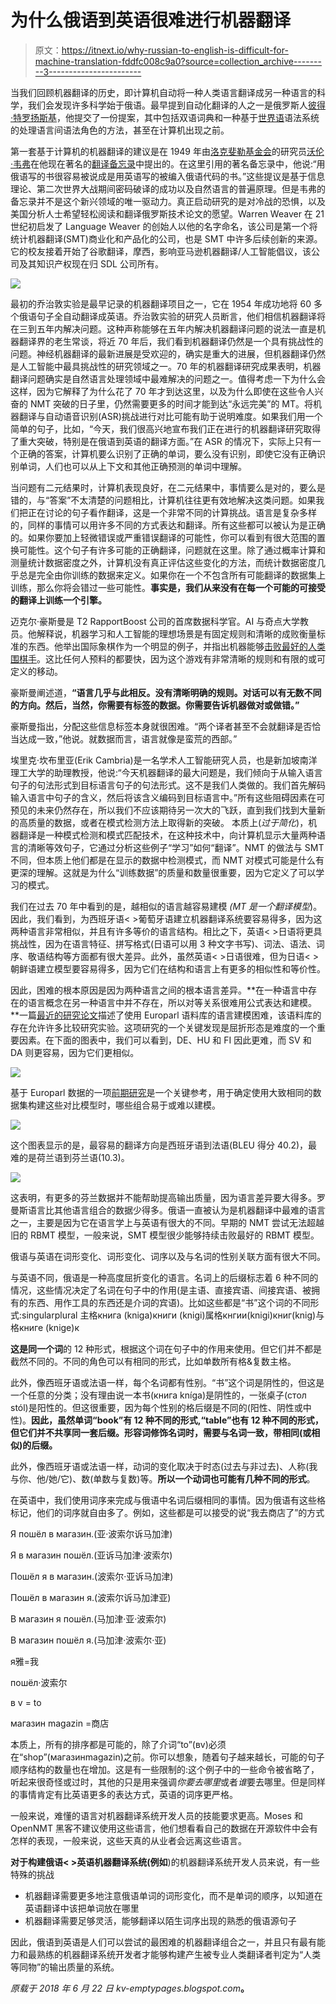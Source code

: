 # 为什么俄语到英语很难进行机器翻译

> 原文：<https://itnext.io/why-russian-to-english-is-difficult-for-machine-translation-fddfc008c9a0?source=collection_archive---------3----------------------->

当我们回顾机器翻译的历史，即计算机自动将一种人类语言翻译成另一种语言的科学，我们会发现许多科学始于俄语。最早提到自动化翻译的人之一是俄罗斯人[彼得·特罗扬斯基](https://en.wikipedia.org/wiki/Peter_Troyanskii)，他提交了一份提案，其中包括双语词典和一种基于[世界语](https://en.wikipedia.org/wiki/Esperanto)语法系统的处理语言间语法角色的方法，甚至在计算机出现之前。

第一套基于计算机的机器翻译的建议是在 1949 年由[洛克斐勒基金会](https://en.wikipedia.org/wiki/Rockefeller_Foundation)的研究员[沃伦·韦弗](https://en.wikipedia.org/wiki/Warren_Weaver)在他现在著名的[翻译备忘录](https://en.wikipedia.org/wiki/Warren_Weaver#The_.22Translation.22_memorandum)中提出的。在这里引用的著名备忘录中，他说:“用俄语写的书很容易被说成是用英语写的被编入俄语代码的书。”这些提议是基于信息理论、第二次世界大战期间密码破译的成功以及自然语言的普遍原理。但是韦弗的备忘录并不是这个新兴领域的唯一驱动力。真正启动研究的是对冷战的恐惧，以及美国分析人士希望轻松阅读和翻译俄罗斯技术论文的愿望。Warren Weaver 在 21 世纪初启发了 Language Weaver 的创始人以他的名字命名，该公司是第一个将统计机器翻译(SMT)商业化和产品化的公司，也是 SMT 中许多后续创新的来源。它的校友接着开始了谷歌翻译，摩西，影响亚马逊机器翻译/人工智能倡议，该公司及其知识产权现在归 SDL 公司所有。

![](img/bfafa9f65a4eeb9d7f889548a201c5d6.png)

最初的乔治敦实验是最早记录的机器翻译项目之一，它在 1954 年成功地将 60 多个俄语句子全自动翻译成英语。乔治敦实验的研究人员断言，他们相信机器翻译将在三到五年内解决问题。这种声称能够在五年内解决机器翻译问题的说法一直是机器翻译界的老生常谈，将近 70 年后，我们看到机器翻译仍然是一个具有挑战性的问题。神经机器翻译的最新进展是受欢迎的，确实是重大的进展，但机器翻译仍然是人工智能中最具挑战性的研究领域之一。70 年的机器翻译研究成果表明，机器翻译问题确实是自然语言处理领域中最难解决的问题之一。值得考虑一下为什么会这样，因为它解释了为什么花了 70 年才到达这里，以及为什么即使在这些令人兴奋的 NMT 突破的日子里，仍然需要更多的时间才能到达“永远完美”的 MT。将机器翻译与自动语音识别(ASR)挑战进行对比可能有助于说明难度。如果我们用一个简单的句子，比如，“今天，我们很高兴地宣布我们正在进行的机器翻译研究取得了重大突破，特别是在俄语到英语的翻译方面。”在 ASR 的情况下，实际上只有一个正确的答案，计算机要么识别了正确的单词，要么没有识别，即使它没有正确识别单词，人们也可以从上下文和其他正确预测的单词中理解。

当问题有二元结果时，计算机表现良好，在二元结果中，事情要么是对的，要么是错的，与“答案”不太清楚的问题相比，计算机往往更有效地解决这类问题。如果我们把正在讨论的句子看作翻译，这是一个非常不同的计算挑战。语言是复杂多样的，同样的事情可以用许多不同的方式表达和翻译。所有这些都可以被认为是正确的。如果你要加上轻微错误或严重错误翻译的可能性，你可以看到有很大范围的置换可能性。这个句子有许多可能的正确翻译，问题就在这里。除了通过概率计算和测量统计数据密度之外，计算机没有真正评估这些变化的方法，而统计数据密度几乎总是完全由你训练的数据来定义。如果你在一个不包含所有可能翻译的数据集上训练，那么你将会错过一些可能性。**事实是，我们从来没有在每一个可能的可接受的翻译上训练一个引擎。**

迈克尔·豪斯曼是 T2 RapportBoost 公司的首席数据科学官。AI 与奇点大学教员。他解释说，机器学习和人工智能的理想场景是有固定规则和清晰的成败衡量标准的东西。他举出国际象棋作为一个明显的例子，并指出机器能够[击败最好的人类围棋手](https://singularityhub.com/2017/10/23/deepminds-new-ai-taught-itself-to-be-the-worlds-greatest-go-player/)。这比任何人预料的都要快，因为这个游戏有非常清晰的规则和有限的或可定义的移动。

豪斯曼阐述道，**“语言几乎与此相反。没有清晰明确的规则。对话可以有无数不同的方向。然后，当然，你需要有标签的数据。你需要告诉机器做对或做错。”**

豪斯曼指出，分配这些信息标签本身就很困难。“两个译者甚至不会就翻译是否恰当达成一致，”他说。就数据而言，语言就像是蛮荒的西部。”

埃里克·坎布里亚(Erik Cambria)是一名学术人工智能研究人员，也是新加坡南洋理工大学的助理教授，他说:“今天机器翻译的最大问题是，我们倾向于从输入语言句子的句法形式到目标语言句子的句法形式。这不是我们人类做的。我们首先解码输入语言中句子的含义，然后将该含义编码到目标语言中。”所有这些阻碍因素在可预见的未来仍然存在，所以我们不应该期待另一次大的飞跃，直到我们找到大量新的高质量的数据，或者在模式检测方法上取得新的突破。
本质上(*过于简化*)，机器翻译是一种模式检测和模式匹配技术，在这种技术中，向计算机显示大量两种语言的清晰等效句子，它通过分析这些例子“学习”如何“翻译”。NMT 的做法与 SMT 不同，但本质上他们都是在显示的数据中检测模式，而 NMT 对模式可能是什么有更深的理解。这就是为什么“训练数据”的质量和数量很重要，因为它定义了可以学习的模式。

我们在过去 70 年中看到的是，越相似的语言越容易建模 *(MT 是一个翻译模型*)。因此，我们看到，为西班牙语< >葡萄牙语建立机器翻译系统要容易得多，因为这两种语言非常相似，并且有许多等价的语言结构。相比之下，英语< >日语将更具挑战性，因为在语言特征、拼写格式(日语可以用 3 种文字书写)、词法、语法、词序、敬语结构等方面都有很大差异。此外，虽然英语< >日语很难，但为日语< >朝鲜语建立模型要容易得多，因为它们在结构和语言上有更多的相似性和等价性。

因此，困难的根本原因是因为两种语言之间的根本语言差异。**在一种语言中存在的语言概念在另一种语言中并不存在，所以对等关系很难用公式表达和建模。**一篇[最近的研究论文](https://ryancotterell.github.io/papers/cotterell+alc.naacl18.pdf)描述了使用 Europarl 语料库的语言建模困难，该语料库的存在允许许多比较研究实验。这项研究的一个关键发现是屈折形态是难度的一个重要因素。在下面的图表中，我们可以看到，DE、HU 和 FI 因此更难，而 SV 和 DA 则更容易，因为它们更相似。

![](img/29e082b25520cb29c1a2e1c7db564092.png)

基于 Europarl 数据的一项[前期研究](http://mt-archive.info/MTS-2005-Koehn.pdf)是一个关键参考，用于确定使用大致相同的数据集构建这些对比模型时，哪些组合易于或难以建模。

![](img/39cca623986428a47158ecb6e1316584.png)

这个图表显示的是，最容易的翻译方向是西班牙语到法语(BLEU 得分 40.2)，最难的是荷兰语到芬兰语(10.3)。

![](img/4539ad3d49502c651767979feb02fa33.png)

这表明，有更多的芬兰数据并不能帮助提高输出质量，因为语言差异要大得多。罗曼斯语言比其他语言组合的数据少得多。俄语一直被认为是机器翻译中最难的语言之一，主要是因为它在语言学上与英语有很大的不同。早期的 NMT 尝试无法超越旧的 RBMT 模型，一般来说，SMT 模型很少能够持续击败最好的 RBMT 模型。

俄语与英语在词形变化、词形变化、词序以及与名词的性别关联方面有很大不同。

与英语不同，俄语是一种高度屈折变化的语言。名词上的后缀标志着 6 种不同的情况，这些情况决定了名词在句子中的作用(是主语、直接宾语、间接宾语、被拥有的东西、用作工具的东西还是介词的宾语)。比如这些都是“书”这个词的不同形式:singularplural 主格книга (kniga)книги (knigi)属格кнгии(knigi)книг(knig)与格книге (knige)к

**这是同一个词**的 12 种形式，根据这个词在句子中的作用来使用。但它们并不都是截然不同的。不同的角色可以有相同的形式，比如单数所有格&复数主格。

此外，像西班牙语或法语一样，每个名词都有性别。“书”这个词是阴性的，但这是一个任意的分类；没有理由说一本书(книга kníga)是阴性的，一张桌子(стол stól)是阳性的。但这很重要，因为每个性别的格后缀是不同的(阳性、阴性或中性)。**因此，虽然单词“book”有 12 种不同的形式,“table”也有 12 种不同的形式，但它们并不共享同一套后缀。形容词修饰名词时，需要与名词一致，带相同(或相似)的后缀。**

此外，像西班牙语或法语一样，动词的变化取决于时态(过去与非过去)、人称(我与你、他/她/它)、数(单数与复数)等。**所以一个动词也可能有几种不同的形式**。

在英语中，我们使用词序来完成与俄语中名词后缀相同的事情。因为俄语有这些格标记，他们的词序就自由多了。例如，这些都是可以接受的说“我去商店了”的方式

Я пошёл в магазин.(亚·波索尔诉马加津)

Я в магазин пошёл.(亚诉马加津·波索尔)

Пошёл я в магазин.(波索尔·亚诉马加津)

Пошёл в магазин я.(波索尔诉马加津亚)

В магазин я пошёл.(马加津·亚·波索尔)

В магазин пошёл я.(马加津·波索尔·亚)

я雅=我

пошёл·波索尔

в v = to

магазин magazin =商店

本质上，所有的排序都是可能的，除了介词“to”(вv)必须在“shop”(магазинmagazin)之前。你可以想象，随着句子越来越长，可能的句子顺序结构的数量也在增加。这是有一些限制的:这个例子中的一些命令被省略了，听起来很奇怪或过时，其他的只是用来强调*你要去哪里*或者*谁*要去哪里。但是同样的事情肯定有比英语更多的表达方式，英语的词序更严格。

一般来说，难懂的语言对机器翻译系统开发人员的技能要求更高。Moses 和 OpenNMT 黑客不建议使用这些语言，他们想看看自己的数据在开源软件中会有怎样的表现，一般来说，这些天真的从业者会远离这些语言。

**对于构建俄语< >英语机器翻译系统(例如**)的机器翻译系统开发人员来说，有一些特殊的挑战

*   机器翻译需要更多地注意俄语单词的词形变化，而不是单词的顺序，以知道在英语翻译中该把单词放在哪里
*   机器翻译需要足够灵活，能够翻译以陌生词序出现的熟悉的俄语源句子

因此，俄语到英语是人们可以尝试的最困难的机器翻译组合之一，并且只有最有能力和最熟练的机器翻译系统开发者才能够构建产生被专业人类翻译者判定为“人类等同物”的输出质量的系统。

*原载于 2018 年 6 月 22 日 kv-emptypages.blogspot.com*[](http://kv-emptypages.blogspot.com/2018/06/why-russian-english-is-difficult-for.html)**。**